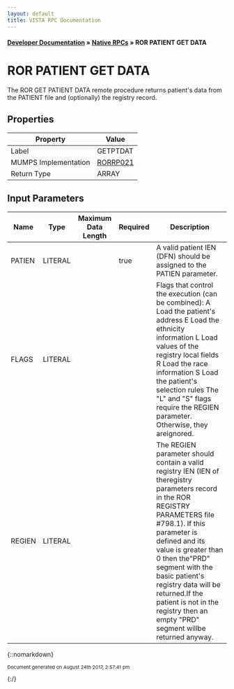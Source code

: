 ```yaml
---
layout: default
title: VISTA RPC Documentation
---
```


#### [Developer Documentation](../index) &#187; [Native RPCs](TableOfContents) &#187; ROR PATIENT GET DATA<br/>
# ROR PATIENT GET DATA

The ROR GET PATIENT DATA remote procedure returns patient's data from the PATIENT file and (optionally) the registry record.

## Properties

Property | Value
--- | ---
Label | GETPTDAT
MUMPS Implementation | [RORRP021](http://code.osehra.org/dox/Routine_RORRP021_source.html)
Return Type | ARRAY


## Input Parameters

Name | Type | Maximum Data Length | Required | Description
--- | --- | --- | --- | ---
PATIEN | LITERAL |  | true | A valid patient IEN (DFN) should be assigned to the PATIEN parameter.
FLAGS | LITERAL |  |  | Flags that control the execution (can be combined):   A  Load the patient&#x27;s address  E  Load the ethnicity information  L  Load values of the registry local fields  R  Load the race information  S  Load the patient&#x27;s selection rules The &quot;L&quot; and &quot;S&quot; flags require the REGIEN parameter. Otherwise, they areignored.
REGIEN | LITERAL |  |  | The REGIEN parameter should contain a valid registry IEN (IEN of theregistry parameters record in the ROR REGISTRY PARAMETERS file #798.1). If this parameter is defined and its value is greater than 0 then the&quot;PRD&quot; segment with the basic patient&#x27;s registry data will be returned.If the patient is not in the registry then an empty &quot;PRD&quot; segment willbe returned anyway.



{::nomarkdown} <br/><p style="font-size: 11px">Document generated on August 24th 2017, 2:57:41 pm</p>{:/}